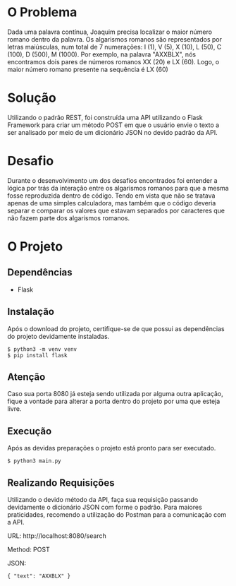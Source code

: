 # O Problema
Dada uma palavra contínua, Joaquim precisa localizar o maior número romano dentro da palavra. Os
algarismos romanos são representados por letras maiúsculas, num total de 7 numerações: I (1), V (5), X
(10), L (50), C (100), D (500), M (1000).
Por exemplo, na palavra "AXXBLX", nós encontramos dois pares de números romanos XX (20)
e LX (60). Logo, o maior número romano presente na sequência é LX (60)

# Solução
Utilizando o padrão REST, foi construída uma API utilizando o Flask Framework para criar um método POST
em que o usuário envie o texto a ser analisado por meio de um dicionário JSON no devido padrão da API.
# Desafio
Durante o desenvolvimento um dos desafios encontrados foi entender a lógica por trás da interação entre
os algarismos romanos para que a mesma fosse reproduzida dentro de código. Tendo em vista que não se
tratava apenas de uma simples calculadora, mas também que o código deveria separar e comparar os valores
que estavam separados por caracteres que não fazem parte dos algarismos romanos.

# O Projeto
## Dependências
* Flask
## Instalação
Após o download do projeto, certifique-se de que possui as dependências do projeto devidamente instaladas.
```
$ python3 -m venv venv
$ pip install flask
```
## Atenção
Caso sua porta 8080 já esteja sendo utilizada por alguma outra aplicação, fique a vontade para alterar a 
porta dentro do projeto por uma que esteja livre.
## Execução
Após as devidas preparações o projeto está pronto para ser executado.
```
$ python3 main.py
```
## Realizando Requisições
Utilizando o devido método da API, faça sua requisição passando devidamente o dicionário JSON com forme o padrão.
Para maiores praticidades, recomendo a utilização do Postman para a comunicação com a API.

URL: http://localhost:8080/search

Method: POST

JSON:
```
{ "text": "AXXBLX" }
```
